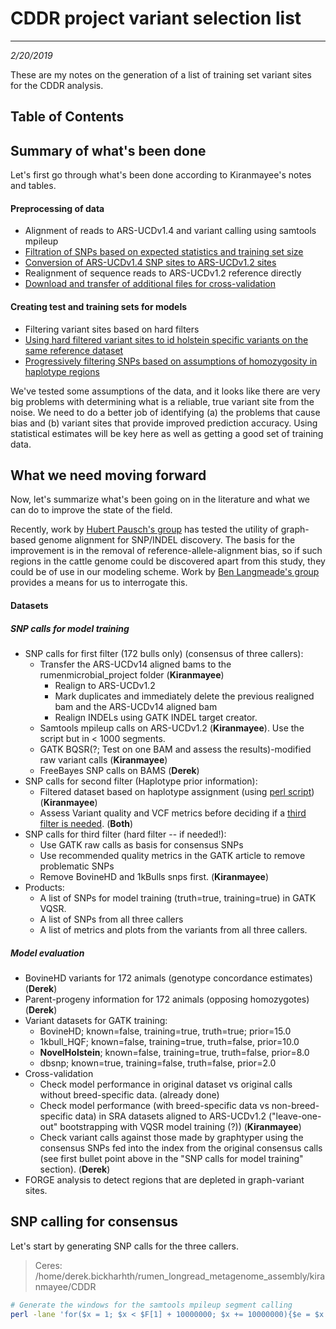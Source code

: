 # CDDR project variant selection list
---
*2/20/2019*

These are my notes on the generation of a list of training set variant sites for the CDDR analysis.

## Table of Contents

## Summary of what's been done

Let's first go through what's been done according to Kiranmayee's notes and tables.

#### Preprocessing of data
* Alignment of reads to ARS-UCDv1.4 and variant calling using samtools mpileup
* [Filtration of SNPs based on expected statistics and training set size](https://github.com/bkiranmayee/CDDR_Variants_filtering/blob/master/notes.md)
* [Conversion of ARS-UCDv1.4 SNP sites to ARS-UCDv1.2 sites](https://github.com/bkiranmayee/CDDR-Assembly-liftover-Project/blob/master/labnotes.md)
* Realignment of sequence reads to ARS-UCDv1.2 reference directly
* [Download and transfer of additional files for cross-validation](https://github.com/bkiranmayee/My_Labnotes/blob/master/Additional_Holsteins_WGS_alignment.md)

#### Creating test and training sets for models
* Filtering variant sites based on hard filters
* [Using hard filtered variant sites to id holstein specific variants on the same reference dataset](https://github.com/bkiranmayee/My_Labnotes/blob/master/vqsr_results_analysis.md)
* [Progressively filtering SNPs based on assumptions of homozygosity in haplotype regions](https://github.com/bkiranmayee/My_Labnotes/blob/master/progressiveSelectionKBv3.pl)


We've tested some assumptions of the data, and it looks like there are very big problems with determining what is a reliable, true variant site from the noise. We need to do a better job of identifying (a) the problems that cause bias and (b) variant sites that provide improved prediction accuracy. Using statistical estimates will be key here as well as getting a good set of training data.

## What we need moving forward

Now, let's summarize what's been going on in the literature and what we can do to improve the state of the field. 

Recently, work by [Hubert Pausch's group](https://www.biorxiv.org/content/10.1101/460345v2) has tested the utility of graph-based genome alignment for SNP/INDEL discovery. The basis for the improvement is in the removal of reference-allele-alignment bias, so if such regions in the cattle genome could be discovered apart from this study, they could be of use in our modeling scheme. Work by [Ben Langmeade's group](file:///C:/Users/dbickhart/Zotero/storage/5G2MYUU2/s13059-018-1595-x.html) provides a means for us to interrogate this. 


#### Datasets

##### SNP calls for model training
* SNP calls for first filter (172 bulls only) (consensus of three callers):
	* Transfer the ARS-UCDv14 aligned bams to the rumenmicrobial_project folder (**Kiranmayee**)
		* Realign to ARS-UCDv1.2
		* Mark duplicates and immediately delete the previous realigned bam and the ARS-UCDv14 aligned bam
		* Realign INDELs using GATK INDEL target creator. 
	* Samtools mpileup calls on ARS-UCDv1.2 (**Kiranmayee**). Use the script but in < 1000 segments. 
	* GATK BQSR(?; Test on one BAM and assess the results)-modified raw variant calls (**Kiranmayee**)
	* FreeBayes SNP calls on BAMS  (**Derek**)
* SNP calls for second filter (Haplotype prior information):
	* Filtered dataset based on haplotype assignment (using [perl script](https://github.com/bkiranmayee/My_Labnotes/blob/master/progressiveSelectionKBv3.pl)) (**Kiranmayee**)
	* Assess Variant quality and VCF metrics before deciding if a [third filter is needed](https://software.broadinstitute.org/gatk/documentation/article?id=11069). (**Both**)
* SNP calls for third filter (hard filter -- if needed!):
	* Use GATK raw calls as basis for consensus SNPs
	* Use recommended quality metrics in the GATK article to remove problematic SNPs
	* Remove BovineHD and 1kBulls snps first. (**Kiranmayee**)
* Products:
	* A list of SNPs for model training (truth=true, training=true) in GATK VQSR.
	* A list of SNPs from all three callers
	* A list of metrics and plots from the variants from all three callers. 

##### Model evaluation
* BovineHD variants for 172 animals (genotype concordance estimates) (**Derek**)
* Parent-progeny information for 172 animals (opposing homozygotes) (**Derek**)
* Variant datasets for GATK training:
	* BovineHD; known=false, training=true, truth=true; prior=15.0
	* 1kbull_HQF; known=false, training=true, truth=false, prior=10.0
	* **NovelHolstein**; known=false, training=true, truth=false, prior=8.0
	* dbsnp; known=true, training=false, truth=false, prior=2.0
* Cross-validation
	* Check model performance in original dataset vs original calls without breed-specific data. (already done)
	* Check model performance (with breed-specific data vs non-breed-specific data) in SRA datasets aligned to ARS-UCDv1.2 ("leave-one-out" bootstrapping with VQSR model training (?)) (**Kiranmayee**)
	* Check variant calls against those made by graphtyper using the consensus SNPs fed into the index from the original consensus calls (see first bullet point above in the "SNP calls for model training" section). (**Derek**)
* FORGE analysis to detect regions that are depleted in graph-variant sites. 

## SNP calling for consensus

Let's start by generating SNP calls for the three callers.

> Ceres: /home/derek.bickharhth/rumen_longread_metagenome_assembly/kiranmayee/CDDR

```bash
# Generate the windows for the samtools mpileup segment calling
perl -lane 'for($x = 1; $x < $F[1] + 10000000; $x += 10000000){$e = $x + 10000000; if($x > $F[1]){$e = $F[1];} print "$F[0]\:$x\-$e";}' < ARSUCD1.2.current_ref.fa.fai > ARSUCD1.2.current_ref.fa.samtools.mpileup.wins
```